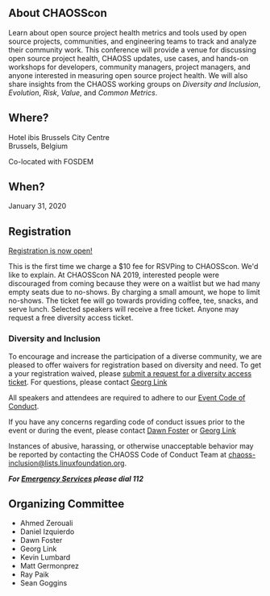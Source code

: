 ## About CHAOSScon
Learn about open source project health metrics and tools used by open source projects, communities, and engineering teams to track and analyze their community work. This conference will provide a venue for discussing open source project health, CHAOSS updates, use cases, and hands-on workshops for developers, community managers, project managers, and anyone interested in measuring open source project health. We will also share insights from the CHAOSS working groups on *Diversity and Inclusion*, *Evolution*, *Risk*, *Value*, and *Common Metrics*.

## Where?

Hotel ibis Brussels City Centre<br />
Brussels, Belgium

Co-located with FOSDEM

## When?

January 31, 2020

## Registration

[Registration is now open!](https://www.eventbrite.com/e/chaosscon-europe-2020-tickets-76515900117)

This is the first time we charge a $10 fee for RSVPing to CHAOSScon. We'd like to explain. At CHAOSScon NA 2019, interested people were discouraged from coming because they were on a waitlist but we had many empty seats due to no-shows. By charging a small amount, we hope to limit no-shows. The ticket fee will go towards providing coffee, tee, snacks, and serve lunch. Selected speakers will receive a free ticket. Anyone may request a free diversity access ticket.

### Diversity and Inclusion

To encourage and increase the participation of a diverse community, we are pleased to offer waivers for registration based on diversity and need. To get a your registration waived, please [submit a request for a diversity access ticket](https://forms.gle/11vMAS46dyV6fHn87). For questions, please contact [Georg Link](linkgeorg@gmail.com)

All speakers and attendees are required to adhere to our [Event Code of Conduct](https://events.linuxfoundation.org/about/code-of-conduct/).

If you have any concerns regarding code of conduct issues prior to the event or during the event, please contact [Dawn Foster](dawn@dawnfoster.com) or [Georg Link](linkgeorg@gmail.com)

Instances of abusive, harassing, or otherwise unacceptable behavior may be reported by contacting the CHAOSS Code of Conduct Team at chaoss-inclusion@lists.linuxfoundation.org.

***For [Emergency Services](https://www.brussels.be/emergency-services) please dial 112***

## Organizing Committee

* Ahmed Zerouali
* Daniel Izquierdo
* Dawn Foster
* Georg Link
* Kevin Lumbard
* Matt Germonprez
* Ray Paik
* Sean Goggins
